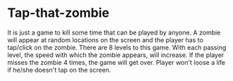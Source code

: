 Tap-that-zombie
===============
It is just a game to kill some time that can be played by anyone. A zombie will appear at random locations on the screen and the player has to tap/click on the zombie. There are 8 levels to this game. With each passing level, the speed with which the zombie appears, will increase. If the player misses the zombie 4 times, the game will get over. Player won't loose a life if he/she doesn't tap on the screen.
